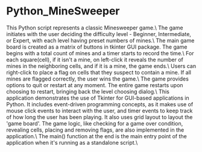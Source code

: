 # Python_MineSweeper
This Python script represents a classic Minesweeper game.\\
The game initiates with the user deciding the difficulty level - Beginner, Intermediate, or Expert, with each level having preset numbers of mines.\\
The main game board is created as a matrix of buttons in tkinter GUI package. The game begins with a total count of mines and a timer starts to record the time.\\
For each square(cell), if it isn't a mine, on left-click it reveals the number of mines in the neighboring cells, and if it is a mine, the game ends.\\
Users can right-click to place a flag on cells that they suspect to contain a mine. If all mines are flagged correctly, the user wins the game.\\
The game provides options to quit or restart at any moment. The entire game restarts upon choosing to restart, bringing back the level choosing dialog.\\
This application demonstrates the use of Tkinter for GUI-based applications in Python. It includes event-driven programming concepts, as it makes use of mouse click events to interact with the user, and timer events to keep track of how long the user has been playing. It also uses grid layout to layout the 'game board'. The game logic, like checking for a game over condition, revealing cells, placing and removing flags, are also implemented in the application.\\
The main() function at the end is the main entry point of the application when it's running as a standalone script.\\
